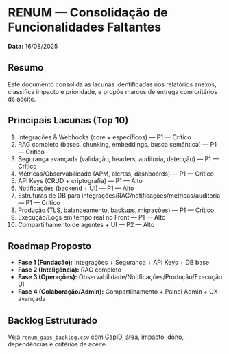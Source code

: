
# RENUM — Consolidação de Funcionalidades Faltantes
**Data:** 16/08/2025

## Resumo
Este documento consolida as lacunas identificadas nos relatórios anexos, classifica impacto e prioridade, e propõe marcos de entrega com critérios de aceite.

## Principais Lacunas (Top 10)
1. Integrações & Webhooks (core + específicos) — P1 — Crítico
2. RAG completo (bases, chunking, embeddings, busca semântica) — P1 — Crítico
3. Segurança avançada (validação, headers, auditoria, detecção) — P1 — Crítico
4. Métricas/Observabilidade (APM, alertas, dashboards) — P1 — Crítico
5. API Keys (CRUD + criptografia) — P1 — Alto
6. Notificações (backend + UI) — P1 — Alto
7. Estruturas de DB para integrações/RAG/notificações/métricas/auditoria — P1 — Crítico
8. Produção (TLS, balanceamento, backups, migrações) — P1 — Crítico
9. Execução/Logs em tempo real no Front — P1 — Alto
10. Compartilhamento de agentes + UI — P2 — Alto

## Roadmap Proposto
- **Fase 1 (Fundação):** Integrações + Segurança + API Keys + DB base
- **Fase 2 (Inteligência):** RAG completo
- **Fase 3 (Operações):** Observabilidade/Notificações/Produção/Execução UI
- **Fase 4 (Colaboração/Admin):** Compartilhamento + Painel Admin + UX avançada

## Backlog Estruturado
Veja `renum_gaps_backlog.csv` com GapID, área, impacto, dono, dependências e critérios de aceite.

